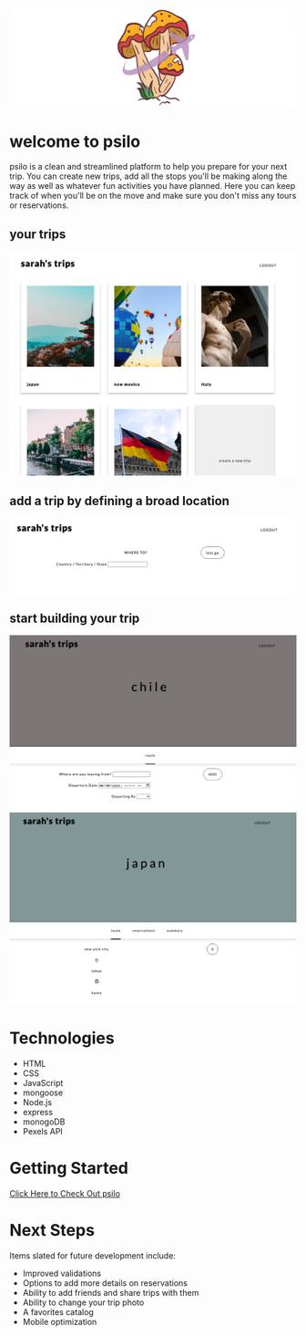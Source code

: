 # ![logo](/public/images/Banner_For_Read_me%20Large.png)

# welcome to psilo
psilo is a clean and streamlined platform to help you prepare for your next trip. You can create new trips, add all the stops you'll be making along the way as well as whatever fun activities you have planned. Here you can keep track of when you'll be on the move and make sure you don't miss any tours or reservations. 

## your trips 
![home page](/public/images/your-trips.png)

## add a trip by defining a broad location
![pg to add a trip](/public/images/add-a-trip.png)

## start building your trip
![add start destination](/public/images/add-start-destination.png)
![a few destinations have been added](/public/images/trip-view.png)

# Technologies 
* HTML
* CSS
* JavaScript
* mongoose 
* Node.js
* express 
* monogoDB
* Pexels API

# Getting Started 
[Click Here to Check Out psilo](https://trip-planner-sz-1212.herokuapp.com/)

# Next Steps
Items slated for future development include: 
* Improved validations
* Options to add more details on reservations 
* Ability to add friends and share trips with them
* Ability to change your trip photo 
* A favorites catalog 
* Mobile optimization